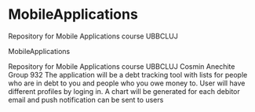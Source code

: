 # MobileApplications
Repository for Mobile Applications course UBBCLUJ

MobileApplications

Repository for Mobile Applications course UBBCLUJ
Cosmin Anechite Group 932
The application will be a debt tracking tool with lists for people who are in debt to you and people who you owe money to. 
User will have different profiles by loging in. 
A chart will be generated for each debitor email and push notification can be sent to users
